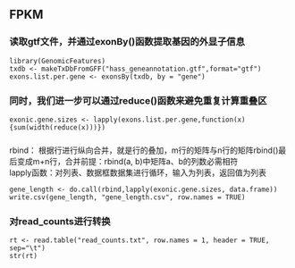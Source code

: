 ## FPKM

### 读取gtf文件，并通过exonBy()函数提取基因的外显子信息  
```
library(GenomicFeatures)
txdb <- makeTxDbFromGFF("hass_geneannotation.gtf",format="gtf")
exons.list.per.gene <- exonsBy(txdb, by = "gene")
```

### 同时，我们进一步可以通过reduce()函数来避免重复计算重叠区
```
exonic.gene.sizes <- lapply(exons.list.per.gene,function(x){sum(width(reduce(x)))})
```
### 

rbind： 根据行进行纵向合并，就是行的叠加，m行的矩阵与n行的矩阵rbind()最后变成m+n行，合并前提：rbind(a, b)中矩阵a、b的列数必需相符  
lapply函数：对列表、数据框数据集进行循环，输入为列表，返回值为列表
```
gene_length <- do.call(rbind,lapply(exonic.gene.sizes, data.frame))
write.csv(gene_length, "gene_length.csv", row.names = TRUE)
```

### 对read_counts进行转换
```
rt <- read.table("read_counts.txt", row.names = 1, header = TRUE, sep="\t")
str(rt)
```
